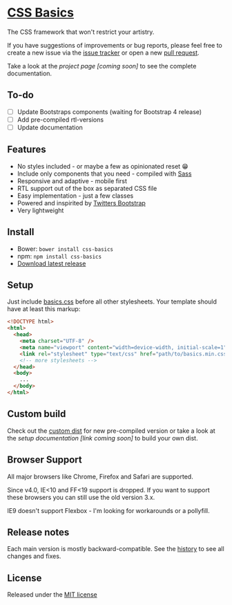 # [CSS Basics](http://christoph-heich.de/css-basics)

The CSS framework that won't restrict your artistry.

If you have suggestions of improvements or bug reports, please feel free to
create a new issue via the [issue tracker](/issues) or open a new
[pull request](/pull/new/master).

Take a look at the _project page [coming soon]_ to see the complete documentation.

## To-do

- [ ] Update Bootstraps components (waiting for Bootstrap 4 release)
- [ ] Add pre-compiled rtl-versions
- [ ] Update documentation

## Features

- No styles included - or maybe a few as opinionated reset 😁
- Include only components that you need - compiled with [Sass](http://sass-lang.com/)
- Responsive and adaptive - mobile first
- RTL support out of the box as separated CSS file
- Easy implementation - just a few classes
- Powered and inspirited by [Twitters Bootstrap](http://getbootstrap.com/)
- Very lightweight

## Install

- Bower: `bower install css-basics`
- npm: `npm install css-basics`
- [Download latest release](/archive/master.zip)

## Setup

Just include [basics.css](/dist/basics.css) before all other stylesheets. Your
template should have at least this markup:

```html
<!DOCTYPE html>
<html>
  <head>
    <meta charset="UTF-8" />
    <meta name="viewport" content="width=device-width, initial-scale=1" />
    <link rel="stylesheet" type="text/css" href="path/to/basics.min.css" />
    <!-- more stylesheets -->
  </head>
  <body>
    ...
  </body>
</html>
```

## Custom build

Check out the [custom dist](/dist/custom) for new pre-compiled version or take
a look at the _setup documentation [link coming soon]_ to build your own dist.

## Browser Support

All major browsers like Chrome, Firefox and Safari are supported.

Since v4.0, IE<10 and FF<19 support is dropped. If you want to support these browsers
you can still use the old version 3.x.

IE9 doesn't support Flexbox - I'm looking for workarounds or a pollyfill.

## Release notes

Each main version is mostly backward-compatible. See the [history](HISTORY.md) to
see all changes and fixes.

## License

Released under the [MIT license](LICENSE)
